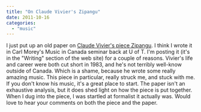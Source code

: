 ```yaml
---
title: "On Claude Vivier's Zipangu"
date: 2011-10-16
categories: 
  - "music"
---
```


I just put up an old paper on [Claude Vivier's piece Zipangu](https://www.chesterjankowski.com/writing/claude-viviers-zipangu/). I think I wrote it in Carl Morey's Music in Canada seminar back at U of T. I'm posting it (it's in the "Writing" section of the web site) for a couple of reasons. Vivier's life and career were both cut short in 1983, and he's not terribly well-know outside of Canada. Which is a shame, because he wrote some really amazing music. This piece in particular, really struck me, and stuck with me. If you don't know his music, it's a great place to start. The paper isn't an exhaustive analysis, but it does shed light on how the piece is put together. When I dug into the piece, I was startled at formalist it actually was. Would love to hear your comments on both the piece and the paper.
